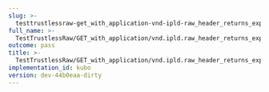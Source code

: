 ```yaml
---
slug: >-
  testtrustlessraw-get_with_application-vnd-ipld-raw_header_returns_expected_response_headers-body
full_name: >-
  TestTrustlessRaw/GET_with_application/vnd.ipld.raw_header_returns_expected_response_headers/Body
outcome: pass
title: >-
  TestTrustlessRaw/GET_with_application/vnd.ipld.raw_header_returns_expected_response_headers/Body
implementation_id: kubo
version: dev-44b0eaa-dirty
---
```


